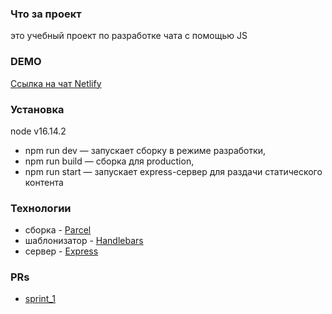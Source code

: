 ### Что за проект
 это учебный проект по разработке чата с помощью JS

### DEMO
[Ссылка на чат Netlify](https://euphonious-stardust-0ea546.netlify.app/)

### Установка
node v16.14.2
 - npm run dev — запускает сборку в режиме разработки,
 - npm run build — сборка для production,
 - npm run start — запускает express-сервер для раздачи статического контента

### Технологии
 - сборка - [Parcel](https://parceljs.org/)
 - шаблонизатор - [Handlebars](https://handlebarsjs.com/)
 - сервер - [Express](https://expressjs.com/ru/)
 
 ### PRs
 - [sprint_1](https://github.com/nikita539/middle.messenger.praktikum.yandex/pull/1)

